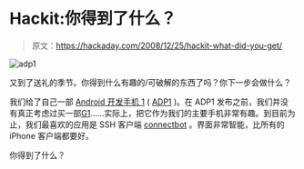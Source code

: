 # Hackit:你得到了什么？

> 原文：<https://hackaday.com/2008/12/25/hackit-what-did-you-get/>

![adp1](img/ce268dd9cf4e9adbdfd76e1c83ce3ceb.png "adp1")

又到了送礼的季节。你得到什么有趣的/可破解的东西了吗？你下一步会做什么？

我们给了自己一部 [Android 开发手机 1](http://hackaday.com/2008/12/08/hardware-unlocked-android-g1-for-sale/ "Hardware-unlocked Android G1 for sale  - Hack a Day") ( [ADP1](http://hackaday.com/tag/adp1/ "adp1  - Hack a Day") )。在 ADP1 发布之前，我们并没有真正考虑过买一部[G1](http://www.mahalo.com/G1_Hacks "G1 Hacks - Mahalo")……实际上，把它作为我们的主要手机非常有趣。到目前为止，我们最喜欢的应用是 SSH 客户端 [connectbot](http://code.google.com/p/connectbot/ "connectbot -</p> <p> Google Code") 。界面非常智能，比所有的 iPhone 客户端都要好。

你得到了什么？